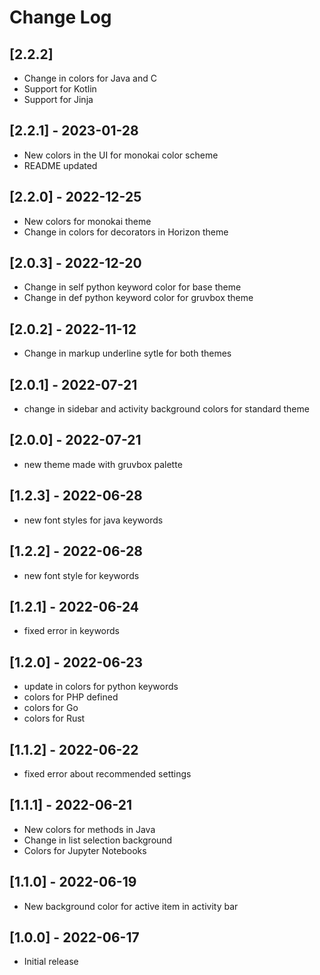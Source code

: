 # Change Log

## [2.2.2]
- Change in colors for Java and C
- Support for Kotlin
- Support for Jinja

## [2.2.1] - 2023-01-28
- New colors in the UI for monokai color scheme
- README updated

## [2.2.0] - 2022-12-25
- New colors for monokai theme
- Change in colors for decorators in Horizon theme

## [2.0.3] - 2022-12-20

- Change in self python keyword color for base theme
- Change in def python keyword color for gruvbox theme

## [2.0.2] - 2022-11-12

- Change in markup underline sytle for both themes 

## [2.0.1] - 2022-07-21

- change in sidebar and activity background colors for standard theme

## [2.0.0] - 2022-07-21

- new theme made with gruvbox palette

## [1.2.3] - 2022-06-28

- new font styles for java keywords

## [1.2.2] - 2022-06-28

- new font style for keywords

## [1.2.1] - 2022-06-24

- fixed error in keywords

## [1.2.0] - 2022-06-23

- update in colors for python keywords
- colors for PHP defined
- colors for Go
- colors for Rust

## [1.1.2] - 2022-06-22

- fixed error about recommended settings 

## [1.1.1] - 2022-06-21

- New colors for methods in Java
- Change in list selection background
- Colors for Jupyter Notebooks

## [1.1.0] - 2022-06-19

- New background color for active item in activity bar

## [1.0.0] - 2022-06-17

- Initial release
